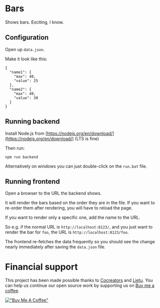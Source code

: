 # Bars

Shows bars. Exciting, I know.

## Configuration

Open up `data.json`.

Make it look like this:

```
{
  "name1": {
    "max": 40,
    "value": 25
  },
  "name2": {
    "max": 40,
    "value": 30
  }
}
```


## Running backend

Install Node.js from [https://nodejs.org/en/download/](https://nodejs.org/en/download/) (LTS is fine)

Then run:

```
npm run backend
```

Alternatively on windows you can just double-click on the `run.bat` file.


## Running frontend

Open a browser to the URL the backend shows.

It will render the bars based on the order they are in the file. If you want
to re-order them after rendering, you will have to reload the page.

If you want to render only a specific one, add the name to the URL.

So e.g. if the normal URL is `http://localhost:8123/`, and you just want to
render the bar for `foo`, the URL is `http://localhost:8123/foo`.

The frontend re-fetches the data frequently so you should see the change nearly
immediately after saving the `data.json` file.


# Financial support

This project has been made possible thanks to [Cocreators](https://cocreators.ee) and [Lietu](https://lietu.net). You can help us continue our open source work by supporting us on [Buy me a coffee](https://www.buymeacoffee.com/cocreators).

[!["Buy Me A Coffee"](https://www.buymeacoffee.com/assets/img/custom_images/orange_img.png)](https://www.buymeacoffee.com/cocreators)
